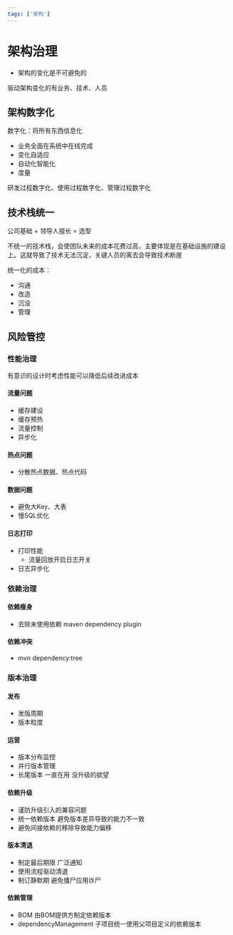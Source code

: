 ```yaml
---
tags: ['架构']
---
```

# 架构治理

- 架构的变化是不可避免的

驱动架构变化的有业务、技术、人员

## 架构数字化

数字化：将所有东西信息化

- 业务全面在系统中在线完成
- 变化自适应
- 自动化智能化
- 度量

研发过程数字化、使用过程数字化、管理过程数字化

## 技术栈统一

公司基础 + 领导人擅长 = 选型

不统一的技术栈，会使团队未来的成本花费过高，主要体现是在基础设施的建设上。这就导致了技术无法沉淀，关键人员的离去会导致技术断崖

统一化的成本：

- 沟通
- 改造
- 沉没
- 管理

## 风险管控

### 性能治理

有意识的设计时考虑性能可以降低后续改进成本

#### 流量问题

- 缓存建设
- 缓存预热
- 流量控制
- 异步化

#### 热点问题

- 分散热点数据、热点代码

#### 数据问题

- 避免大Key、大表
- 慢SQL优化

#### 日志打印

- 打印性能
  - 流量回放开启日志开关
- 日志异步化

### 依赖治理

#### 依赖瘦身

- 去除未使用依赖 maven dependency plugin

#### 依赖冲突

- mvn dependency:tree

### 版本治理

#### 发布

- 发版周期
- 版本粒度

#### 运营

- 版本分布监控
- 并行版本管理
- 长尾版本 一直在用 没升级的欲望

#### 依赖升级

- 谨防升级引入的兼容问题
- 统一依赖版本 避免版本差异导致的能力不一致
- 避免间接依赖的移除导致能力偏移

#### 版本清退

- 制定最后期限 广泛通知
- 使用流程驱动清退
- 制订静默期 避免僵尸应用诈尸

#### 依赖管理

- BOM 由BOM提供方制定依赖版本
- dependencyManagement 子项目统一使用父项目定义的依赖版本
